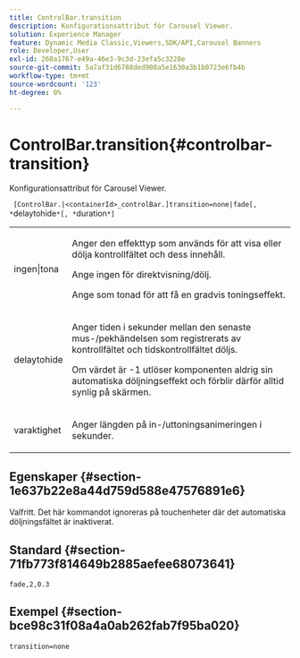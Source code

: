 ```yaml
---
title: ControlBar.transition
description: Konfigurationsattribut för Carousel Viewer.
solution: Experience Manager
feature: Dynamic Media Classic,Viewers,SDK/API,Carousel Banners
role: Developer,User
exl-id: 260a1767-e49a-46e3-9c3d-23efa5c3228e
source-git-commit: 5a7af31d6788ded908a5e1630a3b1b0723e6fb4b
workflow-type: tm+mt
source-wordcount: '123'
ht-degree: 0%

---
```


# ControlBar.transition{#controlbar-transition}

Konfigurationsattribut för Carousel Viewer.

` [ControlBar.|<containerId>_controlBar.]transition=none|fade[, *`delaytohide`*[, *`duration`*]`

<table id="table_441553CD34C94A58A9D7CBF772DEDDB6"> 
 <tbody> 
  <tr> 
   <td colname="col1"> <p> <span class="codeph"> ingen|tona</span> </p> </td> 
   <td colname="col2"> <p> Anger den effekttyp som används för att visa eller dölja kontrollfältet och dess innehåll. </p> <p>Ange <span class="codeph"> ingen</span> för direktvisning/dölj. </p> <p>Ange som <span class="codeph"> tonad</span> för att få en gradvis toningseffekt. </p> </td> 
  </tr> 
  <tr> 
   <td colname="col1"> <p><span class="codeph"><span class="varname"> delaytohide</span></span> </p> </td> 
   <td colname="col2"> <p> Anger tiden i sekunder mellan den senaste mus-/pekhändelsen som registrerats av kontrollfältet och tidskontrollfältet döljs. </p> <p>Om värdet är <span class="codeph"> -1</span> utlöser komponenten aldrig sin automatiska döljningseffekt och förblir därför alltid synlig på skärmen. </p> </td> 
  </tr> 
  <tr> 
   <td colname="col1"> <p><span class="codeph"><span class="varname"> varaktighet</span></span> </p> </td> 
   <td colname="col2"> <p> Anger längden på in-/uttoningsanimeringen i sekunder. </p> </td> 
  </tr> 
 </tbody> 
</table>

## Egenskaper {#section-1e637b22e8a44d759d588e47576891e6}

Valfritt. Det här kommandot ignoreras på touchenheter där det automatiska döljningsfältet är inaktiverat.

## Standard {#section-71fb773f814649b2885aefee68073641}

`fade,2,0.3`

## Exempel {#section-bce98c31f08a4a0ab262fab7f95ba020}

```
transition=none
```
